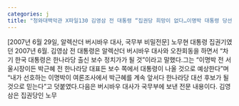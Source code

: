 ```yaml
---
categories: j
title: "청와대백악관 X파일130 김영삼 전 대통령 “집권당 희망이 없다…이명박 대통령 당선을 고대한다”"
---
```

[2007년 6월 29일, 알렉산더 버시바우 대사, 국무부 비밀전문] 노무현 대통령 집권기였던 2007년 6월. 김영삼 전 대통령은 알렉산더 버시바우 대사와 오찬회동을 하면서 “차기 한국 대통령은 한나라당 출신 보수 정치가가 될 것”이라고 말했다.그는 “이명박 전 서울시장이든 박근혜 전 한나라당 대표든 보수 쪽에서 대통령이 나올 것으로 예상한다”며 “내가 선호하는 이명박이 여론조사에서 박근혜를 계속 앞서다 한나라당 대선 후보가 될 것으로 믿는다”고 덧붙였다.다음은 버시바우 대사가 국무부에 보낸 전문 내용이다. 김영삼은 집권당인 노무